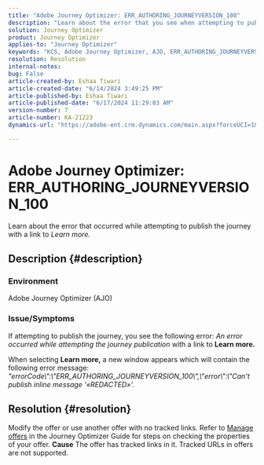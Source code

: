 ```yaml
---
title: "Adobe Journey Optimizer: ERR_AUTHORING_JOURNEYVERSION_100"
description: "Learn about the error that you see when attempting to publish the journey."
solution: Journey Optimizer
product: Journey Optimizer
applies-to: "Journey Optimizer"
keywords: "KCS, Adobe Journey Optimizer, AJO, ERR_AUTHORING_JOURNEYVERSION_100, publish journey"
resolution: Resolution
internal-notes: 
bug: False
article-created-by: Eshaa Tiwari
article-created-date: "6/14/2024 3:49:25 PM"
article-published-by: Eshaa Tiwari
article-published-date: "6/17/2024 11:29:03 AM"
version-number: 7
article-number: KA-21223
dynamics-url: "https://adobe-ent.crm.dynamics.com/main.aspx?forceUCI=1&pagetype=entityrecord&etn=knowledgearticle&id=372117a9-652a-ef11-840a-6045bd029b18"

---
```

# Adobe Journey Optimizer: ERR_AUTHORING_JOURNEYVERSION_100


Learn about the error that occurred while attempting to publish the journey with a link to *Learn more.*

## Description {#description}


### <b>Environment</b>

Adobe Journey Optimizer (AJO)

### <b>Issue/Symptoms</b>

If attempting to publish the journey, you see the following error: *An error occurred while attempting the journey publication* with a link to <b>Learn more.</b>

When selecting <b>Learn more,</b> a new window appears which will contain the following error message:
*"errorCode\\\":\\\"ERR_AUTHORING_JOURNEYVERSION_100\\\",\\\"error\\\":\\\"Can't publish inline message '«REDACTED»'.*

## Resolution {#resolution}


Modify the offer or use another offer with no tracked links. Refer to [Manage offers](https://experienceleague.adobe.com/docs/journey-optimizer/using/offer-decisioning/managing-offers-in-the-offer-library/configure-offers/creating-personalized-offers.html?lang=en#offer-list) in the Journey Optimizer Guide for steps on checking the properties of your offer.
<b>Cause</b>
The offer has tracked links in it. Tracked URLs in offers are not supported.
